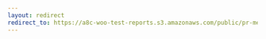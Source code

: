 ```yaml
---
layout: redirect
redirect_to: https://a8c-woo-test-reports.s3.amazonaws.com/public/pr-merge/39142/api/index.html
---
```

